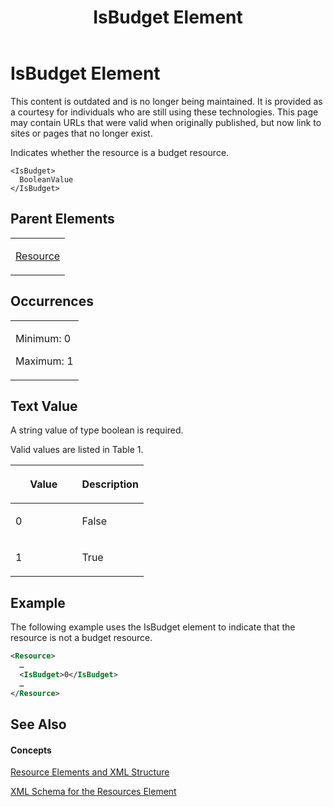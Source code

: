 ﻿---
title: IsBudget Element
TOCTitle: IsBudget Element
ms:assetid: 9e3cbbb0-2df5-4c26-aa62-335daf8a238d
ms:mtpsurl: https://msdn.microsoft.com/en-us/library/Bb968612(v=office.12)
ms:contentKeyID: 13188303
ms.date: 05/05/2014
mtps_version: v=office.12
f1_keywords:
- IsBudget element
dev_langs:
- xml
---

# IsBudget Element

This content is outdated and is no longer being maintained. It is provided as a courtesy for individuals who are still using these technologies. This page may contain URLs that were valid when originally published, but now link to sites or pages that no longer exist.

Indicates whether the resource is a budget resource.

    <IsBudget>
      BooleanValue
    </IsBudget>

## Parent Elements

<table>
<colgroup>
<col style="width: 100%" />
</colgroup>
<tbody>
<tr class="odd">
<td><p><a href="bb968715(v=office.12).md">Resource</a></p></td>
</tr>
</tbody>
</table>

## Occurrences

<table>
<colgroup>
<col style="width: 100%" />
</colgroup>
<tbody>
<tr class="odd">
<td><p>Minimum: 0</p>
<p>Maximum: 1</p></td>
</tr>
</tbody>
</table>

## Text Value

A string value of type boolean is required.

Valid values are listed in Table 1.

<table>
<colgroup>
<col style="width: 50%" />
<col style="width: 50%" />
</colgroup>
<thead>
<tr class="header">
<th><p>Value</p></th>
<th><p>Description</p></th>
</tr>
</thead>
<tbody>
<tr class="odd">
<td><p>0</p></td>
<td><p>False</p></td>
</tr>
<tr class="even">
<td><p>1</p></td>
<td><p>True</p></td>
</tr>
</tbody>
</table>

## Example

The following example uses the IsBudget element to indicate that the resource is not a budget resource.

``` xml
<Resource>
  …
  <IsBudget>0</IsBudget>
  …
</Resource>
```

## See Also

#### Concepts

[Resource Elements and XML Structure](bb968445\(v=office.12\).md)

[XML Schema for the Resources Element](bb968511\(v=office.12\).md)

